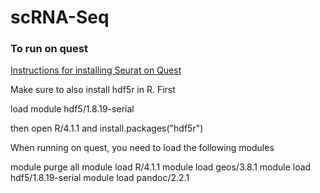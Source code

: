 # scRNA-Seq


### To run on quest
[Instructions for installing Seurat on Quest](https://kb.northwestern.edu/page.php?id=98203#Seurat)

Make sure to also install hdf5r in R. First 

load module hdf5/1.8.19-serial 

then open R/4.1.1 and install.packages("hdf5r")

When running on quest, you need to load the following modules

module purge all
module load R/4.1.1
module load geos/3.8.1
module load hdf5/1.8.19-serial
module load pandoc/2.2.1
